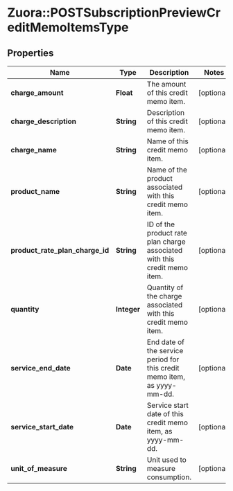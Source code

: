 # Zuora::POSTSubscriptionPreviewCreditMemoItemsType

## Properties
Name | Type | Description | Notes
------------ | ------------- | ------------- | -------------
**charge_amount** | **Float** | The amount of this credit memo item.  | [optional] 
**charge_description** | **String** | Description of this credit memo item.  | [optional] 
**charge_name** | **String** | Name of this credit memo item.  | [optional] 
**product_name** | **String** | Name of the product associated with this credit memo item.  | [optional] 
**product_rate_plan_charge_id** | **String** | ID of the product rate plan charge associated with this credit memo item.  | [optional] 
**quantity** | **Integer** | Quantity of the charge associated with this credit memo item.  | [optional] 
**service_end_date** | **Date** | End date of the service period for this credit memo item, as yyyy-mm-dd.  | [optional] 
**service_start_date** | **Date** | Service start date of this credit memo item, as yyyy-mm-dd.  | [optional] 
**unit_of_measure** | **String** | Unit used to measure consumption. | [optional] 


